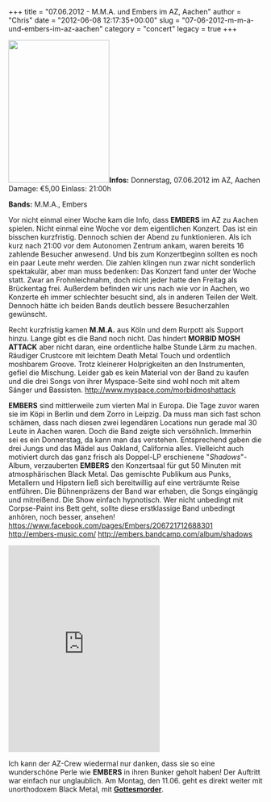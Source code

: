 +++
title = "07.06.2012 - M.M.A. und Embers im AZ, Aachen"
author = "Chris"
date = "2012-06-08 12:17:35+00:00"
slug = "07-06-2012-m-m-a-und-embers-im-az-aachen"
category = "concert"
legacy = true
+++

<img src="images//2012/06/2012-06-07-Embers-im-AZ.jpg" alt="" title="2012-06-07 - Embers im AZ" width="200" height="283" class="alignnone size-full wp-image-8369 coverImg" />**Infos:**
Donnerstag, 07.06.2012 im AZ, Aachen
Damage: €5,00
Einlass: 21:00h

**Bands:** M.M.A., Embers

Vor nicht einmal einer Woche kam die Info, dass **EMBERS** im AZ zu Aachen spielen. Nicht einmal eine Woche vor dem eigentlichen Konzert. Das ist ein bisschen kurzfristig. Dennoch schien der Abend zu funktionieren. Als ich kurz nach 21:00 vor dem Autonomen Zentrum ankam, waren bereits 16 zahlende Besucher anwesend. Und bis zum Konzertbeginn sollten es noch ein paar Leute mehr werden. Die zahlen klingen nun zwar nicht sonderlich spektakulär, aber man muss bedenken: Das Konzert fand unter der Woche statt. Zwar an Frohnleichnahm, doch nicht jeder hatte den Freitag als Brückentag frei. Außerdem befinden wir uns nach wie vor in Aachen, wo Konzerte eh immer schlechter besucht sind, als in anderen Teilen der Welt. Dennoch hätte ich beiden Bands deutlich bessere Besucherzahlen gewünscht.

Recht kurzfristig kamen **M.M.A.** aus Köln und dem Rurpott als Support hinzu. Lange gibt es die Band noch nicht. Das hindert **MORBID MOSH ATTACK** aber nicht daran, eine ordentliche halbe Stunde Lärm zu machen. Räudiger Crustcore mit leichtem Death Metal Touch und ordentlich moshbarem Groove. Trotz kleinerer Holprigkeiten an den Instrumenten, gefiel die Mischung. Leider gab es kein Material von der Band zu kaufen und die drei Songs von ihrer Myspace-Seite sind wohl noch mit altem Sänger und Bassisten.
<a href="http://www.myspace.com/morbidmoshattack">http://www.myspace.com/morbidmoshattack</a>

**EMBERS** sind mittlerweile zum vierten Mal in Europa. Die Tage zuvor waren sie im Köpi in Berlin und dem Zorro in Leipzig. Da muss man sich fast schon schämen, dass nach diesen zwei legendären Locations nun gerade mal 30 Leute in Aachen waren. Doch die Band zeigte sich versöhnlich. Immerhin sei es ein Donnerstag, da kann man das verstehen. Entsprechend gaben die drei Jungs und das Mädel aus Oakland, California alles. Vielleicht auch motiviert durch das ganz frisch als Doppel-LP erschienene "_Shadows_"-Album, verzauberten **EMBERS** den Konzertsaal für gut 50 Minuten mit atmosphärischen Black Metal. Das gemischte Publikum aus Punks, Metallern und Hipstern ließ sich bereitwillig auf eine verträumte Reise entführen. Die Bühnenpräzens der Band war erhaben, die Songs eingängig und mitreißend. Die Show einfach hypnotisch. Wer nicht unbedingt mit Corpse-Paint ins Bett geht, sollte diese erstklassige Band unbedingt anhören, noch besser, ansehen!
<a href="https://www.facebook.com/pages/Embers/206721712688301">https://www.facebook.com/pages/Embers/206721712688301</a>
<a href="http://embers-music.com/">http://embers-music.com/</a>
<a href="http://embers.bandcamp.com/album/shadows">http://embers.bandcamp.com/album/shadows</a>

<iframe width="300" height="410" style="position: relative; display: block; width: 300px; height: 410px;" src="http://bandcamp.com/EmbeddedPlayer/v=2/album=3532160587/size=grande3/bgcol=222222/linkcol=FFFFFF/" allowtransparency="true" frameborder="0"><a href="http://embers.bandcamp.com/album/shadows">Shadows by Embers</a></iframe>

Ich kann der AZ-Crew wiedermal nur danken, dass sie so eine wunderschöne Perle wie **EMBERS** in ihren Bunker geholt haben! Der Auftritt war einfach nur unglaublich. Am Montag, den 11.06. geht es direkt weiter mit unorthodoxem Black Metal, mit <a href="http://az-aachen.de/single-id-978-event-AZ_Aachen_Events_Konzerte_Parties-Gottesmorder.html">**Gottesmorder**</a>.
